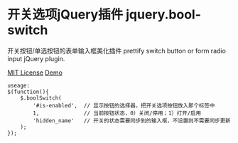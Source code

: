 开关选项jQuery插件 jquery.bool-switch
============================
开关按钮/单选按钮的表单输入框美化插件
prettify switch button or form radio input jQuery plugin.

[MIT License](http://opensource.org/licenses/MIT) 
[Demo](http://demo.menglab.com/jquery.bool-switch/demo.html)

```
useage:
$(function(){
    $.boolSwitch(
        '#is-enabled',  // 显示按钮的选择器，把开关选项按钮放入那个标签中
        1,              // 当前按钮状态，0）关闭/停用；1）打开/启用
        'hidden_name'   // 开关的状态需要同步到的输入框，不设置则不需要同步更新
    );
});
```